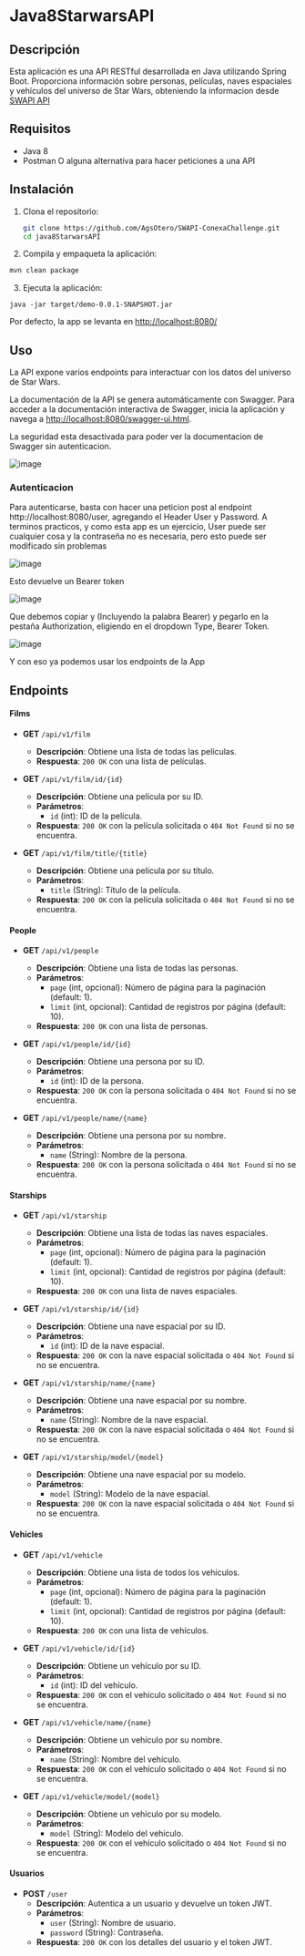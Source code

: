 # Java8StarwarsAPI

## Descripción

Esta aplicación es una API RESTful desarrollada en Java utilizando Spring Boot. Proporciona información sobre personas, películas, naves espaciales y vehículos del universo de Star Wars, obteniendo la informacion desde [SWAPI API](https://www.swapi.tech/documentation)
## Requisitos

- Java 8
- Postman O alguna alternativa para hacer peticiones a una API

## Instalación
1. Clona el repositorio:
    
   ```sh
   git clone https://github.com/AgsOtero/SWAPI-ConexaChallenge.git
   cd java8StarwarsAPI
   ```
   
3. Compila y empaqueta la aplicación:

```sh
mvn clean package
```

3. Ejecuta la aplicación:
```
java -jar target/demo-0.0.1-SNAPSHOT.jar
```

Por defecto, la app se levanta en [http://localhost:8080/](http://localhost:8080/)

## Uso

La API expone varios endpoints para interactuar con los datos del universo de Star Wars.

La documentación de la API se genera automáticamente con Swagger. Para acceder a la documentación interactiva de Swagger, inicia la aplicación y navega a [http://localhost:8080/swagger-ui.html](http://localhost:8080/swagger-ui.html).

La seguridad esta desactivada para poder ver la documentacion de Swagger sin autenticacion.

![image](https://github.com/AgsOtero/SWAPI-ConexaChallenge/assets/42652311/9e6fa058-6ee1-448c-9787-bcff28587cd7)


### Autenticacion
Para autenticarse, basta con hacer una peticion post al endpoint http://localhost:8080/user, agregando el Header User y Password. A terminos practicos, y como esta app es un ejercicio, User puede ser cualquier cosa y la contraseña no es necesaria, pero esto puede ser modificado sin problemas


![image](https://github.com/AgsOtero/SWAPI-ConexaChallenge/assets/42652311/8f1c27f5-7ad7-4816-b2c3-7d62d696c129)


Esto devuelve un Bearer token

![image](https://github.com/AgsOtero/SWAPI-ConexaChallenge/assets/42652311/cfdd1aba-9baf-4ecb-b786-d47bfa1325e9)

Que debemos copiar y (Incluyendo la palabra Bearer) y pegarlo en la pestaña Authorization, eligiendo en el dropdown Type, Bearer Token.

![image](https://github.com/AgsOtero/SWAPI-ConexaChallenge/assets/42652311/50ef53b6-f275-4f0a-974f-df783cf42c46)

Y con eso ya podemos usar los endpoints de la App

## Endpoints

#### Films

- **GET** `/api/v1/film`
  - **Descripción**: Obtiene una lista de todas las películas.
  - **Respuesta**: `200 OK` con una lista de películas.

- **GET** `/api/v1/film/id/{id}`
  - **Descripción**: Obtiene una película por su ID.
  - **Parámetros**:
    - `id` (int): ID de la película.
  - **Respuesta**: `200 OK` con la película solicitada o `404 Not Found` si no se encuentra.

- **GET** `/api/v1/film/title/{title}`
  - **Descripción**: Obtiene una película por su título.
  - **Parámetros**:
    - `title` (String): Título de la película.
  - **Respuesta**: `200 OK` con la película solicitada o `404 Not Found` si no se encuentra.

#### People

- **GET** `/api/v1/people`
  - **Descripción**: Obtiene una lista de todas las personas.
  - **Parámetros**:
    - `page` (int, opcional): Número de página para la paginación (default: 1).
    - `limit` (int, opcional): Cantidad de registros por página (default: 10).
  - **Respuesta**: `200 OK` con una lista de personas.

- **GET** `/api/v1/people/id/{id}`
  - **Descripción**: Obtiene una persona por su ID.
  - **Parámetros**:
    - `id` (int): ID de la persona.
  - **Respuesta**: `200 OK` con la persona solicitada o `404 Not Found` si no se encuentra.

- **GET** `/api/v1/people/name/{name}`
  - **Descripción**: Obtiene una persona por su nombre.
  - **Parámetros**:
    - `name` (String): Nombre de la persona.
  - **Respuesta**: `200 OK` con la persona solicitada o `404 Not Found` si no se encuentra.

#### Starships

- **GET** `/api/v1/starship`
  - **Descripción**: Obtiene una lista de todas las naves espaciales.
  - **Parámetros**:
    - `page` (int, opcional): Número de página para la paginación (default: 1).
    - `limit` (int, opcional): Cantidad de registros por página (default: 10).
  - **Respuesta**: `200 OK` con una lista de naves espaciales.

- **GET** `/api/v1/starship/id/{id}`
  - **Descripción**: Obtiene una nave espacial por su ID.
  - **Parámetros**:
    - `id` (int): ID de la nave espacial.
  - **Respuesta**: `200 OK` con la nave espacial solicitada o `404 Not Found` si no se encuentra.

- **GET** `/api/v1/starship/name/{name}`
  - **Descripción**: Obtiene una nave espacial por su nombre.
  - **Parámetros**:
    - `name` (String): Nombre de la nave espacial.
  - **Respuesta**: `200 OK` con la nave espacial solicitada o `404 Not Found` si no se encuentra.

- **GET** `/api/v1/starship/model/{model}`
  - **Descripción**: Obtiene una nave espacial por su modelo.
  - **Parámetros**:
    - `model` (String): Modelo de la nave espacial.
  - **Respuesta**: `200 OK` con la nave espacial solicitada o `404 Not Found` si no se encuentra.

#### Vehicles

- **GET** `/api/v1/vehicle`
  - **Descripción**: Obtiene una lista de todos los vehículos.
  - **Parámetros**:
    - `page` (int, opcional): Número de página para la paginación (default: 1).
    - `limit` (int, opcional): Cantidad de registros por página (default: 10).
  - **Respuesta**: `200 OK` con una lista de vehículos.

- **GET** `/api/v1/vehicle/id/{id}`
  - **Descripción**: Obtiene un vehículo por su ID.
  - **Parámetros**:
    - `id` (int): ID del vehículo.
  - **Respuesta**: `200 OK` con el vehículo solicitado o `404 Not Found` si no se encuentra.

- **GET** `/api/v1/vehicle/name/{name}`
  - **Descripción**: Obtiene un vehículo por su nombre.
  - **Parámetros**:
    - `name` (String): Nombre del vehículo.
  - **Respuesta**: `200 OK` con el vehículo solicitado o `404 Not Found` si no se encuentra.

- **GET** `/api/v1/vehicle/model/{model}`
  - **Descripción**: Obtiene un vehículo por su modelo.
  - **Parámetros**:
    - `model` (String): Modelo del vehículo.
  - **Respuesta**: `200 OK` con el vehículo solicitado o `404 Not Found` si no se encuentra.

#### Usuarios

- **POST** `/user`
  - **Descripción**: Autentica a un usuario y devuelve un token JWT.
  - **Parámetros**:
    - `user` (String): Nombre de usuario.
    - `password` (String): Contraseña.
  - **Respuesta**: `200 OK` con los detalles del usuario y el token JWT.

